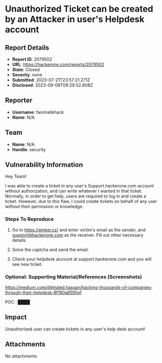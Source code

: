 # Unauthorized Ticket can be created by an Attacker in user's Helpdesk account

## Report Details
- **Report ID**: 2079502
- **URL**: https://hackerone.com/reports/2079502
- **State**: Closed
- **Severity**: none
- **Submitted**: 2023-07-21T23:57:21.271Z
- **Disclosed**: 2023-09-08T09:29:52.808Z

## Reporter
- **Username**: fanimalikhack
- **Name**: N/A

## Team
- **Name**: N/A
- **Handle**: security

## Vulnerability Information
Hey Team! 

I was able to create a ticket in any user's Support.hackerone.com account without authorization, and can write whatever I wanted in that ticket. Normally, in order to get help, users are required to log in and create a ticket. However, due to this flaw, I could create tickets on behalf of any user without their permission or knowledge. 


### Steps To Reproduce

1. Go to https://emkei.cz/ and enter victim's email as the sender, and support@hackerone.com as the receiver. Fill out other necessary details.

2. Solve the captcha and send the email.

3. Check your helpdesk account at support.hackerone.com and you will see new ticket.


### Optional: Supporting Material/References (Screenshots)

https://medium.com/@khaled.hassan/hacking-thousands-of-companies-through-their-helpdesk-8f180a8595ef

POC :
████

## Impact

Unauthorized user can create  tickets in any user's help desk account!

## Attachments
No attachments
